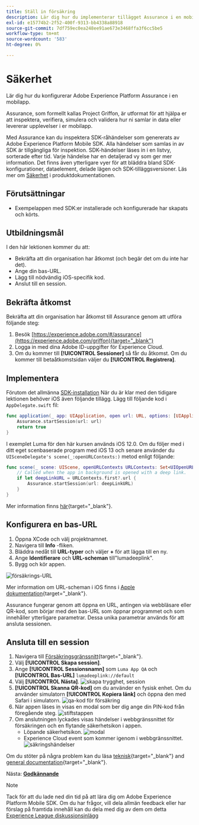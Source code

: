 ```yaml
---
title: Ställ in försäkring
description: Lär dig hur du implementerar tillägget Assurance i en mobilapp.
exl-id: e15774b2-2f52-400f-9313-bb4338a88918
source-git-commit: 7df759ec0ea248ee91ae673e3468ffa3f6cc5be5
workflow-type: tm+mt
source-wordcount: '583'
ht-degree: 0%

---
```


# Säkerhet

Lär dig hur du konfigurerar Adobe Experience Platform Assurance i en mobilapp.

Assurance, som formellt kallas Project Griffon, är utformat för att hjälpa er att inspektera, verifiera, simulera och validera hur ni samlar in data eller levererar upplevelser i er mobilapp.

Med Assurance kan du inspektera SDK-råhändelser som genererats av Adobe Experience Platform Mobile SDK. Alla händelser som samlas in av SDK är tillgängliga för inspektion. SDK-händelser läses in i en listvy, sorterade efter tid. Varje händelse har en detaljerad vy som ger mer information. Det finns även ytterligare vyer för att bläddra bland SDK-konfigurationer, dataelement, delade lägen och SDK-tilläggsversioner. Läs mer om [Säkerhet](https://aep-sdks.gitbook.io/docs/foundation-extensions/adobe-experience-platform-assurance) i produktdokumentationen.


## Förutsättningar

* Exempelappen med SDK:er installerade och konfigurerade har skapats och körts.

## Utbildningsmål

I den här lektionen kommer du att:

* Bekräfta att din organisation har åtkomst (och begär det om du inte har det).
* Ange din bas-URL.
* Lägg till nödvändig iOS-specifik kod.
* Anslut till en session.

## Bekräfta åtkomst

Bekräfta att din organisation har åtkomst till Assurance genom att utföra följande steg:

1. Besök [https://experience.adobe.com/#/assurance](https://experience.adobe.com/griffon){target="_blank"}
1. Logga in med dina Adobe ID-uppgifter för Experience Cloud.
1. Om du kommer till **[!UICONTROL Sessioner]** så får du åtkomst. Om du kommer till betaåtkomstsidan väljer du **[!UICONTROL Registrera]**.

## Implementera

Förutom det allmänna [SDK-installation](install-sdks.md) När du är klar med den tidigare lektionen behöver iOS även följande tillägg. Lägg till följande kod i `AppDelegate.swift` fil:

```swift
func application(_ app: UIApplication, open url: URL, options: [UIApplication.OpenURLOptionsKey: Any] = [:]) -> Bool {
    Assurance.startSession(url: url)
    return true
}
```

I exemplet Luma för den här kursen används iOS 12.0. Om du följer med i ditt eget scenbaserade program med iOS 13 och senare använder du `UISceneDelegate's scene(_:openURLContexts:)` metod enligt följande:

```swift
func scene(_ scene: UIScene, openURLContexts URLContexts: Set<UIOpenURLContext>) {
    // Called when the app in background is opened with a deep link.
    if let deepLinkURL = URLContexts.first?.url {
        Assurance.startSession(url: deepLinkURL)
    }
}
```

Mer information finns [här](https://aep-sdks.gitbook.io/docs/foundation-extensions/adobe-experience-platform-assurance#implement-aep-assurance-session-start-apis-ios-only){target="_blank"}.

## Konfigurera en bas-URL

1. Öppna XCode och välj projektnamnet.
1. Navigera till **Info** -fliken.
1. Bläddra nedåt till **URL-typer** och väljer **+** för att lägga till en ny.
1. Ange **Identifierare** och **URL-scheman** till&quot;lumadeeplink&quot;.
1. Bygg och kör appen.

![försäkrings-URL](assets/mobile-assurance-url-type.png)

Mer information om URL-scheman i iOS finns i [Apple dokumentation](https://developer.apple.com/documentation/xcode/defining-a-custom-url-scheme-for-your-app){target="_blank"}.

Assurance fungerar genom att öppna en URL, antingen via webbläsare eller QR-kod, som börjar med den bas-URL som öppnar programmet och som innehåller ytterligare parametrar. Dessa unika parametrar används för att ansluta sessionen.

## Ansluta till en session

1. Navigera till [Försäkringsgränssnitt](https://experience.adobe.com/griffon){target="_blank"}.
1. Välj **[!UICONTROL Skapa session]**.
1. Ange **[!UICONTROL Sessionsnamn]** som `Luma App QA` och **[!UICONTROL Bas-URL]** `lumadeeplink://default`
1. Välj **[!UICONTROL Nästa]**.
   ![skapa trygghet, session](assets/mobile-assurance-create-session.png)
1. **[!UICONTROL Skanna QR-kod]** om du använder en fysisk enhet. Om du använder simulatorn **[!UICONTROL Kopiera länk]** och öppna den med Safari i simulatorn.
   ![qa-kod för försäkring](assets/mobile-assurance-qr-code.png)
1. När appen läses in visas en modal som ber dig ange din PIN-kod från föregående steg.
   ![stiftstappen](assets/mobile-assurance-enter-pin.png)
1. Om anslutningen lyckades visas händelser i webbgränssnittet för försäkringen och en flytande säkerhetsikon i appen.
   * Löpande säkerhetsikon.
      ![modal](assets/mobile-assurance-modal.png)
   * Experience Cloud event som kommer igenom i webbgränssnittet.
      ![säkringshändelser](assets/mobile-assurance-events.png)

Om du stöter på några problem kan du läsa [teknisk](https://aep-sdks.gitbook.io/docs/foundation-extensions/adobe-experience-platform-assurance){target="_blank"} and [general documentation](https://aep-sdks.gitbook.io/docs/beta/project-griffon){target="_blank"}.

Nästa: **[Godkännande](consent.md)**

>[!NOTE]
>
>Tack för att du lade ned din tid på att lära dig om Adobe Experience Platform Mobile SDK. Om du har frågor, vill dela allmän feedback eller har förslag på framtida innehåll kan du dela med dig av dem om detta [Experience League diskussionsinlägg](https://experienceleaguecommunities.adobe.com/t5/adobe-experience-platform-launch/tutorial-discussion-implement-adobe-experience-cloud-in-mobile/td-p/443796)
